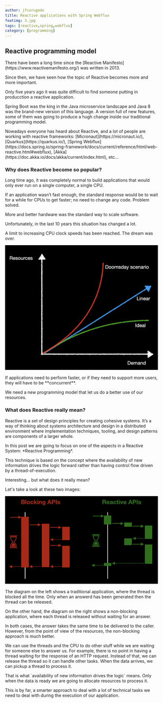 ```yaml
---
author: jfcorugedo
title: Reactive applications with Spring Webflux
featimg: 3.jpg
tags: [reactive,spring,webflux]
category: [programming]
---
```

## Reactive programming model
<p>
There have been a long time since the [Reactive Manifesto](https://www.reactivemanifesto.org/) was written in 2013.
</p>
<p>
Since then, we have seen how the topic of Reactive becomes more and more important.
</p>
<p>
Only five years ago it was quite difficult to find someone putting in producction a reactive application. 
</p>
<p>
Spring Boot was the king in the Java microservice landscape and Java 8 was the brand-new version of this language. A version full of new features, some of them was going to produce a hugh change inside our traditional programming model.
</p>
<p>
Nowadays everyone has heard about Reactive, and a lot of people are working with reactive frameworks:
[Micronaut](https://micronaut.io/), [Quarkus](https://quarkus.io/), [Spring Webflux](https://docs.spring.io/spring-framework/docs/current/reference/html/web-reactive.html#webflux), [Akka](https://doc.akka.io/docs/akka/current/index.html), etc...
</p>

### Why does Reactive become so popular?

<p>
Long time ago, it was completely normal to build applications that would only ever run on a single computer, a single CPU. 
</p>
<p>
If an application wasn’t fast enough, the standard response would be to wait for a while for CPUs to get faster; no need to change any code. Problem solved.
</p>
<p>
More and better hardware was the standard way to scale software.
</p>
<p>
Unfortunately, in the last 10 years this situation has changed a lot. 
</p>
<p>
A limit to increasing CPU clock speeds has been reached. The dream was over.
</p>

![complexity vs resources](../img/complexityVsResources.png)

<p>
If applications need to perform faster, or if they need to support more users, they will have to be **concurrent**.
</p>
<p>
We need a new programming model that let us do a better use of our resources.
</p>

### What does Reactive really mean?

<p>
Reactive is a set of design principles for creating cohesive systems. It’s a way of thinking about systems architecture and design in a distributed environment where implementation techniques, tooling, and design patterns are components of a larger whole.
</p>
<p>
In this post we are going to focus on one of the aspects in a Reactive System: *Reactive Programming*.
</p>
<p>
This technique is based on the concept where the availability of new information drives the logic forward rather than having control flow driven by a thread-of-execution.
</p>
<p>
Interesting... but what does it really mean?
</p>
<p>
Let's take a look at these two images:
</p>

![Blocking vs Reactive](../img/blockingVsReactive.png)

<p>
The diagram on the left shows a traditional application, where the thread is blocked all the time. Only when an answerd has been generated then the thread can be released.
</p>
<p>
On the other hand, the diagram on the right shows a non-blocking application, where each thread is released without waiting for an answer.
</p>
<p>
In both cases, the answer takes the same time to be delivered to the caller. However, from the point of view of the resources, the non-blocking approach is much better.
</p>
<p>
We can use the threads and the CPU to do other stuff while we are waiting for someone else to answer us. For example, there is no point in having a thread waiting for the response of an HTTP request. Instead of that, we can release the thread so it can handle other tasks. When the data arrives, we can pickup a thread to process it.
</p>
<p>
That is what `availability of new information drives the logic` means. Only when the data is ready we are going to allocate resources to process it.
</p>
<p>
This is by far, a smarter approach to deal with a lot of technical tasks we need to deal with during the execution of our application.
</p>
